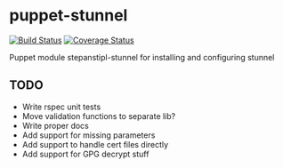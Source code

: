 puppet-stunnel
==============
[![Build Status](https://travis-ci.org/stepanstipl/puppet-stunnel.png?branch=master)](https://travis-ci.org/stepanstipl/puppet-stunnel)
[![Coverage Status](https://coveralls.io/repos/stepanstipl/puppet-stunnel/badge.png)](https://coveralls.io/r/stepanstipl/puppet-stunnel)

Puppet module stepanstipl-stunnel for installing and configuring stunnel

TODO
----
- Write rspec unit tests
- Move validation functions to separate lib?
- Write proper docs
- Add support for missing parameters
- Add support to handle cert files directly
- Add support for GPG decrypt stuff
